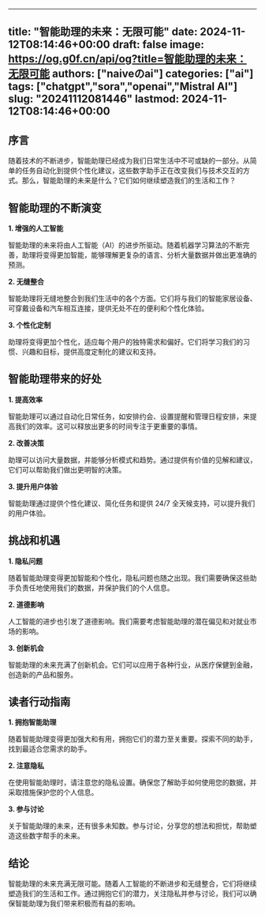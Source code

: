 
---
title: "智能助理的未来：无限可能"
date: 2024-11-12T08:14:46+00:00
draft: false
image: https://og.g0f.cn/api/og?title=智能助理的未来：无限可能
authors: ["naiveのai"]
categories: ["ai"]
tags: ["chatgpt","sora","openai","Mistral AI"]
slug: "20241112081446"
lastmod: 2024-11-12T08:14:46+00:00
---
## 序言

随着技术的不断进步，智能助理已经成为我们日常生活中不可或缺的一部分。从简单的任务自动化到提供个性化建议，这些数字助手正在改变我们与技术交互的方式。那么，智能助理的未来是什么？它们如何继续塑造我们的生活和工作？

## 智能助理的不断演变

**1. 增强的人工智能**

智能助理的未来将由人工智能（AI）的进步所驱动。随着机器学习算法的不断完善，助理将变得更加智能，能够理解更复杂的语言、分析大量数据并做出更准确的预测。

**2. 无缝整合**

智能助理将无缝地整合到我们生活中的各个方面。它们将与我们的智能家居设备、可穿戴设备和汽车相互连接，提供无处不在的便利和个性化体验。

**3. 个性化定制**

助理将变得更加个性化，适应每个用户的独特需求和偏好。它们将学习我们的习惯、兴趣和目标，提供高度定制化的建议和支持。

## 智能助理带来的好处

**1. 提高效率**

智能助理可以通过自动化日常任务，如安排约会、设置提醒和管理日程安排，来提高我们的效率。这可以释放出更多的时间专注于更重要的事情。

**2. 改善决策**

助理可以访问大量数据，并能够分析模式和趋势。通过提供有价值的见解和建议，它们可以帮助我们做出更明智的决策。

**3. 提升用户体验**

智能助理通过提供个性化建议、简化任务和提供 24/7 全天候支持，可以提升我们的用户体验。

## 挑战和机遇

**1. 隐私问题**

随着智能助理变得更加智能和个性化，隐私问题也随之出现。我们需要确保这些助手负责任地使用我们的数据，并保护我们的个人信息。

**2. 道德影响**

人工智能的进步也引发了道德影响。我们需要考虑智能助理的潜在偏见和对就业市场的影响。

**3. 创新机会**

智能助理的未来充满了创新机会。它们可以应用于各种行业，从医疗保健到金融，创造新的产品和服务。

## 读者行动指南

**1. 拥抱智能助理**

随着智能助理变得更加强大和有用，拥抱它们的潜力至关重要。探索不同的助手，找到最适合您需求的助手。

**2. 注意隐私**

在使用智能助理时，请注意您的隐私设置。确保您了解助手如何使用您的数据，并采取措施保护您的个人信息。

**3. 参与讨论**

关于智能助理的未来，还有很多未知数。参与讨论，分享您的想法和担忧，帮助塑造这些数字帮手的未来。

## 结论

智能助理的未来充满无限可能。随着人工智能的不断进步和无缝整合，它们将继续塑造我们的生活和工作。通过拥抱它们的潜力，关注隐私并参与讨论，我们可以确保智能助理为我们带来积极而有益的影响。